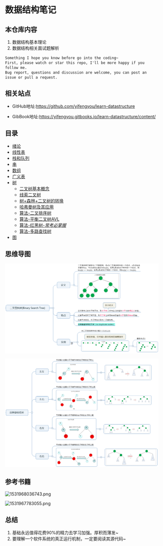 # 数据结构笔记

## 本仓库内容

1. 数据结构基本理论
2. 数据结构相关面试题解析

```
Something I hope you know before go into the coding~
First, please watch or star this repo, I'll be more happy if you follow me.
Bug report, questions and discussion are welcome, you can post an issue or pull a request.
```

## 相关站点

* GitHub地址:<https://github.com/yifengyou/learn-datastructure>

* GibBook地址:<https://yifengyou.gitbooks.io/learn-datastructure/content/>


## 目录

* [绪论](docs/绪论/绪论.md)
* [线性表](docs/线性表/线性表.md)
* [栈和队列](docs/栈和队列/栈和队列.md)
* [串](docs/串/串.md)
* [数组](docs/数组/数组.md)
* [广义表](docs/广义表/广义表.md)
* [树](docs/树/树.md)
    * [二叉树基本概念](docs/树/二叉树基本概念.md)
    * [线索二叉树](docs/树/线索二叉树.md)
    * [树+森林+二叉树的转换](docs/树/树+森林+二叉树的转换.md)
    * [哈弗曼树及其应用](docs/树/哈弗曼树及其应用.md)
    * [算法-二叉排序树](docs/树/算法-二叉排序树.md)
    * [算法-平衡二叉树AVL](docs/树/算法-平衡二叉树AVL.md)
    * [算法-红黑树-*常考必掌握*](docs/树/算法-红黑树.md)
    * [算法-多路查找树](docs/树/算法-多路查找树.md)
* [图](docs/图/图.md)


## 思维导图

![1534253533163.png](image/1534253533163.png)

![1534255839362.png](image/1534255839362.png)


## 参考书籍

![1531968036743.png](image/1531968036743.png)

![1531967783055.png](image/1531967783055.png)

## 总结

1. 基础永远值得花费90%的精力去学习加强。厚积而薄发~
2. 要理解一个软件系统的真正运行机制，一定要阅读其源代码~

